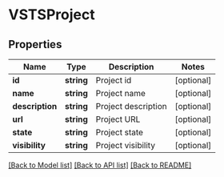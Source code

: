 # VSTSProject

## Properties
Name | Type | Description | Notes
------------ | ------------- | ------------- | -------------
**id** | **string** | Project id | [optional] 
**name** | **string** | Project name | [optional] 
**description** | **string** | Project description | [optional] 
**url** | **string** | Project URL | [optional] 
**state** | **string** | Project state | [optional] 
**visibility** | **string** | Project visibility | [optional] 

[[Back to Model list]](../README.md#documentation-for-models) [[Back to API list]](../README.md#documentation-for-api-endpoints) [[Back to README]](../README.md)

